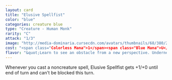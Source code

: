 ```yaml
---
layout: card
title: "Elusive Spellfist"
color: "blue"
categories: creature blue
type: "Creature - Human Monk"
rarity: "C"
attack: "1/3"
image: "http://media-dominaria.cursecdn.com/avatars/thumbnails/68/380/200/283/635618463916175918.png"
cost: "<span class="Colorless Mana">1</span><span class="Blue Mana">U</span>"
flavor: "&quot;Learn to see an obstacle from a new perspective. Underneath, for example.&quot;"
---
```


Whenever you cast a noncreature spell, Elusive Spellfist gets +1/+0 until end of turn and can't be blocked this turn.
